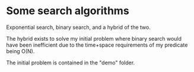Some search algorithms
======================

Exponential search, binary search, and a hybrid of the two.

The hybrid exists to solve my initial problem where binary search would have been inefficient due to the time+space requirements of my predicate being O(N).

The initial problem is contained in the "demo" folder.
